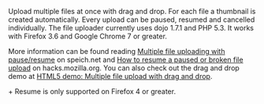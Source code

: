 <p>Upload multiple files at once with drag and drop. For each file a thumbnail is created automatically. Every upload can be paused, resumed and cancelled individually.
The file uploader currently uses dojo 1.7.1 and PHP 5.3. It works with Firefox 3.6 and Google Chrome 7 or greater.</p>
<p>More information can be found reading <a href="http://www.speich.net/articles/2011/03/03/dojo-demo-multiple-file-uploading-with-pauseresume/">
	Multiple file uploading with pause/resume</a> on speich.net and
	<a href="http://hacks.mozilla.org/2011/04/resumeupload/">How to resume a paused or broken file upload</a> on hacks.mozilla.org.
You can also check out the drag and drop demo at <a href="http://www.speich.net/articles/html5-uploader.php">HTML5 demo: Multiple file upload with drag and drop</a>.</p>
+ Resume is only supported on Firefox 4 or greater.